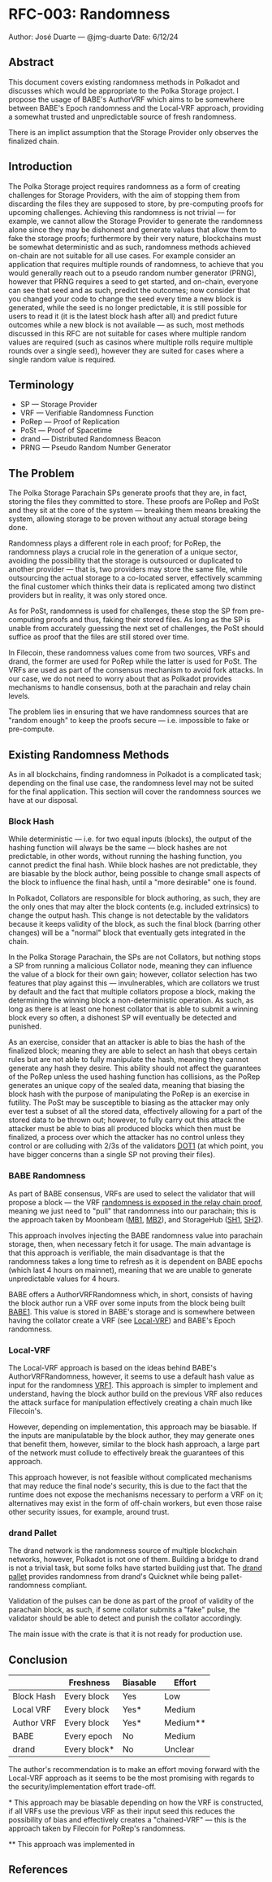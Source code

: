 # RFC-003: Randomness

Author: José Duarte — @jmg-duarte
Date: 6/12/24

## Abstract

This document covers existing randomness methods in Polkadot and discusses which
would be appropriate to the Polka Storage project. I propose the usage of BABE's
AuthorVRF which aims to be somewhere between BABE's Epoch randomness and
the Local-VRF approach, providing a somewhat trusted and unpredictable
source of fresh randomness.

There is an implict assumption that the Storage Provider only observes the
finalized chain.

## Introduction

The Polka Storage project requires randomness as a form of creating challenges
for Storage Providers, with the aim of stopping them from discarding the files
they are supposed to store, by pre-computing proofs for upcoming challenges.
Achieving this randomness is not trivial — for example, we cannot allow the
Storage Provider to generate the randomness alone since they may be dishonest
and generate values that allow them to fake the storage proofs; furthermore by
their very nature, blockchains must be somewhat deterministic and as such,
randomness methods achieved on-chain are not suitable for all use cases. For
example consider an application that requires multiple rounds of randomness,
to achieve that you would generally reach out to a pseudo random number
generator (PRNG), however that PRNG requires a seed to get started, and
on-chain, everyone can see that seed and as such, predict the outcomes; now
consider that you changed your code to change the seed every time a new block
is generated, while the seed is no longer predictable, it is still possible
for users to read it (it is the latest block hash after all) and predict
future outcomes while a new block is not available — as such, most methods
discussed in this RFC are not suitable for cases where multiple random values
are required (such as casinos where multiple rolls require multiple rounds
over a single seed), however they are suited for cases where a single random
value is required.

## Terminology

* SP — Storage Provider
* VRF — Verifiable Randomness Function
* PoRep — Proof of Replication
* PoSt — Proof of Spacetime
* drand — Distributed Randomness Beacon
* PRNG — Pseudo Random Number Generator

## The Problem

The Polka Storage Parachain SPs generate proofs that they are, in fact, storing
the files they committed to store. These proofs are PoRep and PoSt and they sit
at the core of the system — breaking them means breaking the system, allowing
storage to be proven without any actual storage being done.

Randomness plays a different role in each proof; for PoRep, the randomness plays
a crucial role in the generation of a unique sector, avoiding the possibility
that the storage is outsourced or duplicated to another provider — that is, two
providers may store the same file, while outsourcing the actual storage to a
co-located server, effectively scamming the final customer which thinks their
data is replicated among two distinct providers but in reality, it was only
stored once.

As for PoSt, randomness is used for challenges, these stop the SP from
pre-computing proofs and thus, faking their stored files. As long as the SP is
unable from accurately guessing the next set of challenges, the PoSt should
suffice as proof that the files are still stored over time.

In Filecoin, these randomness values come from two sources, VRFs and drand, the
former are used for PoRep while the latter is used for PoSt. The VRFs are used
as part of the consensus mechanism to avoid fork attacks. In our case, we
do not need to worry about that as Polkadot provides mechanisms to handle
consensus, both at the parachain and relay chain levels.

The problem lies in ensuring that we have randomness sources that are "random
enough" to keep the proofs secure — i.e. impossible to fake or pre-compute.

## Existing Randomness Methods

As in all blockchains, finding randomness in Polkadot is a complicated task;
depending on the final use case, the randomness level may not be suited for
the final application. This section will cover the randomness sources we have
at our disposal.

### Block Hash

While deterministic — i.e. for two equal inputs (blocks), the output of the
hashing function will always be the same — block hashes are not predictable,
in other words, without running the hashing function, you cannot predict the
final hash. While block hashes are not predictable, they are biasable by the
block author, being possible to change small aspects of the block to influence
the final hash, until a "more desirable" one is found.

In Polkadot, Collators are responsible for block authoring, as such, they are
the only ones that may alter the block contents (e.g. included extrinsics) to
change the output hash. This change is not detectable by the validators
because it keeps validity of the block, as such the final block (barring
other changes) will be a "normal" block that eventually gets integrated in
the chain.

In the Polka Storage Parachain, the SPs are not Collators, but nothing stops
a SP from running a malicious Collator node, meaning they can influence the
value of a block for their own gain; however, collator selection has two
features that play against this — invulnerables, which are collators we trust
by default and the fact that multiple collators propose a block, making the
determining the winning block a non-deterministic operation. As such, as long
as there is at least one honest collator that is able to submit a winning block
every so often, a dishonest SP will eventually be detected and punished.

As an exercise, consider that an attacker is able to bias the hash of the
finalized block; meaning they are able to select an hash that obeys certain
rules but are not able to fully manipulate the hash, meaning they cannot
generate any hash they desire. This ability should not affect the guarantees
of the PoRep unless the used hashing function has collisions, as the PoRep
generates an unique copy of the sealed data, meaning that biasing the block
hash with the purpose of manipulating the PoRep is an exercise in futility.
The PoSt may be susceptible to biasing as the attacker may only ever test a
subset of all the stored data, effectively allowing for a part of the stored
data to be thrown out; however, to fully carry out this attack the attacker
must be able to bias all produced blocks which then must be finalized, a
process over which the attacker has no control unless they control or are
colluding with 2/3s of the validators [DOT1][7] (at which point, you have
bigger concerns than a single SP not proving their files).

### BABE Randomness

As part of BABE consensus, VRFs are used to select the validator that will
propose a block — the VRF [randomness is exposed in the relay chain proof][1],
meaning we just need to "pull" that randomness into our parachain; this is
the approach taken by Moonbeam ([MB1][2], [MB2][3]), and StorageHub ([SH1][4],
[SH2][5]).

This approach involves injecting the BABE randomness value into parachain
storage, then, when necessary fetch it for usage. The main advantage is that
this approach is verifiable, the main disadvantage is that the randomness
takes a long time to refresh as it is dependent on BABE epochs (which last
4 hours on mainnet), meaning that we are unable to generate unpredictable
values for 4 hours.

BABE offers a AuthorVRFRandomness which, in short, consists of having the
block author run a VRF over some inputs from the block being built [BABE1][8].
This value is stored in BABE's storage and is somewhere between having the
collator create a VRF (see [Local-VRF](#local-vrf)) and BABE's Epoch
randomness.

### Local-VRF

The Local-VRF approach is based on the ideas behind BABE's AuthorVRFRandomness,
however, it seems to use a default hash value as input for the randomness
[VRF1][9]. This approach is simpler to implement and understand, having the
block author build on the previous VRF also reduces the attack surface for
manipulation effectively creating a chain much like Filecoin's.

However, depending on implementation, this approach may be biasable. If the
inputs are manipulatable by the block author, they may generate ones that benefit
them, however, similar to the block hash approach, a large part of the network
must collude to effectively break the guarantees of this approach.

This approach however, is not feasible without complicated mechanisms that
may reduce the final node's security, this is due to the fact that the
runtime does not expose the mechanisms necessary to perform a VRF on it;
alternatives may exist in the form of off-chain workers, but even those
raise other security issues, for example, around trust.

### drand Pallet

The drand network is the randomness source of multiple blockchain networks,
however, Polkadot is not one of them. Building a bridge to drand is not a
trivial task, but some folks have started building just that. The
[drand pallet][6] provides randomness from drand's Quicknet while being
pallet-randomness compliant.

Validation of the pulses can be done as part of the proof of validity of the
parachain block, as such, if some collator submits a "fake" pulse, the validator
should be able to detect and punish the collator accordingly.

The main issue with the crate is that it is not ready for production use.

## Conclusion

|            | Freshness    | Biasable | Effort   |
|------------|--------------|----------|----------|
| Block Hash | Every block  | Yes      | Low      |
| Local VRF  | Every block  | Yes*     | Medium   |
| Author VRF | Every block  | Yes*     | Medium** |
| BABE       | Every epoch  | No       | Medium   |
| drand      | Every block* | No       | Unclear  |

The author's recommendation is to make an effort moving forward with the
Local-VRF approach as it seems to be the most promising with regards to the
security/implementation effort trade-off.

\* This approach may be biasable depending on how the VRF is constructed,
   if all VRFs use the previous VRF as their input seed this reduces the
   possibility of bias and effectively creates a "chained-VRF" — this is
   the approach taken by Filecoin for PoRep's randomness.

\** This approach was implemented in

## References

[1]: https://github.com/paritytech/cumulus/issues/463
[2]: https://github.com/moonbeam-foundation/moonbeam/blob/20119cddc4e7074878e545c8292c1fac07f1e4d3/runtime/moonbeam/src/lib.rs#L1309-L1357
[3]: https://github.com/Moonsong-Labs/moonkit/blob/main/pallets/randomness/src/lib.rs
[4]: https://github.com/Moonsong-Labs/storage-hub/blob/e3d42d3b262bead49dafc42bdff22fd5c6105660/runtime/src/configs/mod.rs#L391-L461
[5]: https://github.com/Moonsong-Labs/storage-hub/blob/e3d42d3b262bead49dafc42bdff22fd5c6105660/pallets/randomness/src/lib.rs#L8
[6]: https://github.com/ideal-lab5/idn-sdk/tree/main/pallets/drand
[7]: https://spec.polkadot.network/sect-finality#sect-block-finalization
[8]: https://docs.rs/pallet-babe/latest/src/pallet_babe/lib.rs.html#341-392
[9]: https://github.com/Moonsong-Labs/moonkit/blob/main/pallets/randomness/src/lib.rs#L304
